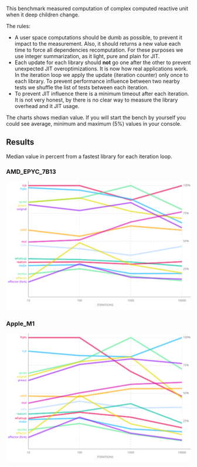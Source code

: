 This benchmark measured computation of complex computed reactive unit when it deep children change.

The rules:

- A user space computations should be dumb as possible, to prevent it impact to the measurement. Also, it should returns a new value each time to force all dependencies recomputation. For these purposes we use integer summarization, as it light, pure and plain for JIT.
- Each update for each library should **not** go one after the other to prevent unexpected JIT overoptimizations. It is now how real applications work. In the iteration loop we apply the update (iteration counter) only once to each library. To prevent performance influence between two nearby tests we shuffle the list of tests between each iteration.
- To prevent JIT influence there is a minimum timeout after each iteration. It is not very honest, by there is no clear way to measure the library overhead and it JIT usage.

The charts shows median value. If you will start the bench by yourself you could see average, minimum and maximum (5%) values in your console.

## Results

Median value in percent from a fastest library for each iteration loop.

### AMD_EPYC_7B13

![](./chart_AMD_EPYC_7B13.svg)

<!-- ### AMD_EPYC_7B13 -->

### Apple_M1

![](./chart_Apple_M1.svg)

<!-- ### Apple_M1 -->
